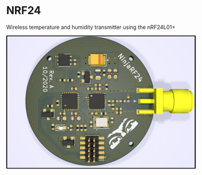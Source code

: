 # NRF24

Wireless temperature and humidity transmitter using the nRF24L01+

![NRF24.jpg](NRF24.jpg)
